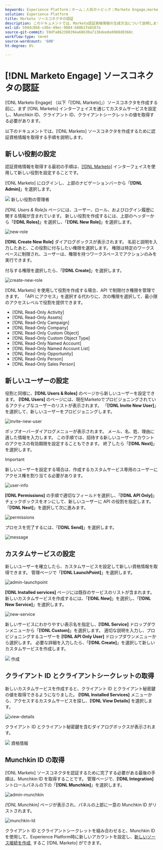 ```yaml
---
keywords: Experience Platform；ホーム；人気のトピック；Marketo Engage;marketo engage;marketo
solution: Experience Platform
title: Marketo ソースコネクタの認証
description: このドキュメントでは、Marketo認証資格情報の生成方法について説明します。
exl-id: 594dc8b6-cd6e-49ec-9084-b88b1fe8167a
source-git-commit: 59dfa862388394a68630a7136dee8e8988d0368c
workflow-type: tm+mt
source-wordcount: '600'
ht-degree: 0%

---
```


# [!DNL Marketo Engage] ソースコネクタの認証

[!DNL Marketo Engage] （以下「[!DNL Marketo]」）ソースコネクタを作成する前に、まず [!DNL Marketo] インターフェイスを通じてカスタムサービスを設定し、Munchkin ID、クライアント ID、クライアントシークレットの値を取得する必要があります。

以下のドキュメントでは、[!DNL Marketo] ソースコネクタを作成するために認証資格情報を取得する手順を説明します。

## 新しい役割の設定

認証資格情報を取得する最初の手順は、[[!DNL Marketo]](https://app-sjint.marketo.com/#MM0A1) インターフェイスを使用して新しい役割を設定することです。

[!DNL Marketo] にログインし、上部のナビゲーションバーから「**[!DNL Admin]**」を選択します。

![&#x200B; 新しい役割の管理者 &#x200B;](../images/marketo/home.png)

*[!DNL Users & Role]s* ページには、ユーザー、ロール、およびログイン履歴に関する情報が含まれています。 新しい役割を作成するには、上部のヘッダーから「**[!DNL Roles]**」を選択し、「**[!DNL New Role]**」を選択します。

![new-role](../images/marketo/new-role.png)

**[!DNL Create New Role]** ダイアログボックスが表示されます。 名前と説明を入力したあと、この役割に付与したい権限を選択します。 権限は特定のワークスペースに制限され、ユーザーは、権限を持つワークスペースでアクションのみを実行できます。

付与する権限を選択したら、「**[!DNL Create]**」を選択します。

![create-new-role](../images/marketo/create-new-role.png)

[!DNL Marketo] を使用して役割を作成する場合、API で制限付き権限を管理できます。 「API にアクセス」を選択する代わりに、次の権限を選択して、最小限のアクセスレベルで役割を提供できます。

* [!DNL Read-Only Activity]
* [!DNL Read-Only Assets]
* [!DNL Read-Only Campaign]
* [!DNL Read-Only Company]
* [!DNL Read-Only Custom Object]
* [!DNL Read-Only Custom Object Type]
* [!DNL Read-Only Named Account]
* [!DNL Read-Only Named Account List]
* [!DNL Read-Only Opportunity]
* [!DNL Read-Only Person]
* [!DNL Read-Only Sales Person]

## 新しいユーザーの設定

役割と同様に、**[!DNL Users & Roles]** のページから新しいユーザーを設定できます。 **[!DNL Users]** のページには、現在Marketoでプロビジョニングされているアクティブなユーザーのリストが表示されます。 「**[!DNL Invite New User]**」を選択して、新しいユーザーをプロビジョニングします。

![invite-new-user](../images/marketo/invite-new-user.png)

ポップオーバーダイアログメニューが表示されます。 メール、名、姓、理由に適した情報を入力します。 この手順では、招待する新しいユーザーアカウントのアクセスの有効期限を設定することもできます。 終了したら「**[!DNL Next]**」を選択します。

>[!IMPORTANT]
>
>新しいユーザーを設定する場合は、作成するカスタムサービス専用のユーザーにアクセス権を割り当てる必要があります。

![user-info](../images/marketo/new-user-info.png)

**[!DNL Permissions]** の手順で適切なフィールドを選択し、「**[!DNL API Only]**」チェックボックスをオンにして、新しいユーザーに API の役割を指定します。 「**[!DNL Next]**」を選択して次に進みます。

![permissions](../images/marketo/permissions.png)

プロセスを完了するには、「**[!DNL Send]**」を選択します。

![message](../images/marketo/message.png)

## カスタムサービスの設定

新しいユーザーを確立したら、カスタムサービスを設定して新しい資格情報を取得できます。 管理ページで「**[!DNL LaunchPoint]**」を選択します。

![admin-launchpoint](../images/marketo/admin-launchpoint.png)

**[!DNL Installed services]** ページには既存のサービスのリストが含まれます。新しいカスタムサービスを作成するには、「**[!DNL New]**」を選択し、「**[!DNL New Service]**」を選択します。

![new-service](../images/marketo/new-service.png)

新しいサービスにわかりやすい表示名を指定し、**[!DNL Service]** ドロップダウンメニューから「**[!DNL Custom]**」を選択します。 適切な説明を入力し、プロビジョニングするユーザーを **[!DNL API Only User]** ドロップダウンメニューから選択します。 必要な詳細を入力したら、「**[!DNL Create]**」を選択して新しいカスタムサービスを作成します。

![&#x200B; 作成 &#x200B;](../images/marketo/create.png)

## クライアント ID とクライアントシークレットの取得

新しいカスタムサービスを作成すると、クライアント ID とクライアント秘密鍵の値を取得できるようになりました。 **[!DNL Installed Services]** メニューから、アクセスするカスタムサービスを探し、**[!DNL View Details]** を選択します。

![view-details](../images/marketo/view-details.png)

クライアント ID とクライアント秘密鍵を含むダイアログボックスが表示されます。

![&#x200B; 資格情報 &#x200B;](../images/marketo/credentials.png)

## Munchkin ID の取得

[!DNL Marketo] ソースコネクタを認証するために完了する必要がある最後の手順は、Munchkin ID を取得することです。 管理ページで、**[!DNL Integration]** ントロールパネルの下の「**[!DNL Munchkin]**」を選択します。

![admin-munchkin](../images/marketo/admin-munchkin.png)

*[!DNL Munchkin]* ページが表示され、パネルの上部に一意の Munchkin ID がリストされます。

![munchkin-Id](../images/marketo/munchkin-id.png)

クライアント ID とクライアントシークレットを組み合わせると、Munchkin ID を使用して、Experience Platform時に新しいアカウントを設定し、[&#x200B; 新しいソース接続を作成 &#x200B;](../../../tutorials/ui/create/adobe-applications/marketo.md) するこ  [!DNL Marketo]  ができます。
